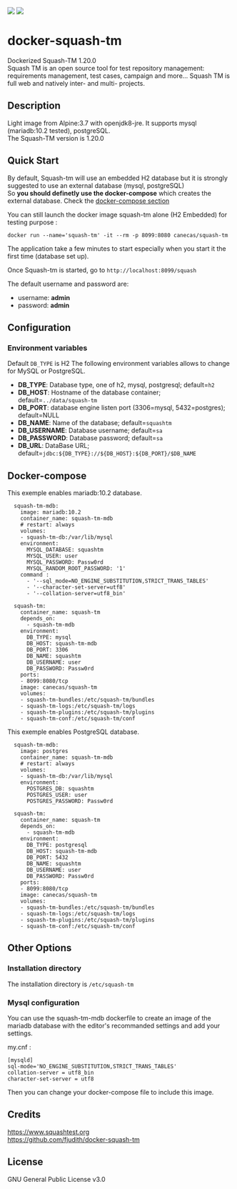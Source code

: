 [![](https://images.microbadger.com/badges/image/canecas/squash-tm.svg)](https://microbadger.com/images/itmug/squash-tm "Get your own image badge on microbadger.com")
[![](https://images.microbadger.com/badges/version/canecas/squash-tm.svg)](https://microbadger.com/images/itmug/squash-tm "Get your own version badge on microbadger.com")

# docker-squash-tm
Dockerized Squash-TM 1.20.0 \
Squash TM is an open source tool for test repository management: requirements management, test cases, campaign and more... Squash TM is full web and natively inter- and multi- projects. 

## Description
Light image from Alpine:3.7 with openjdk8-jre. It supports mysql (mariadb:10.2 tested), postgreSQL. \
The Squash-TM version is 1.20.0

## Quick Start
By default, Squash-tm will use an embedded H2 database but it is strongly suggested to use an external database (mysql, postgreSQL) \
So **you should definetly use the docker-compose** which creates the external database. Check the [docker-compose section](https://github.com/canecas/docker-squash-tm#docker-compose)


You can still launch the docker image squash-tm alone (H2 Embedded) for testing purpose :

```
docker run --name='squash-tm' -it --rm -p 8099:8080 canecas/squash-tm
```

The application take a few minutes to start especially when you start it the first time (database set up).

Once Squash-tm is started, go to `http://localhost:8099/squash`

The default username and password are:
- username: **admin**
- password: **admin**

## Configuration

### Environment variables
Default `DB_TYPE` is H2 The following environment variables allows to change for MySQL or PostgreSQL.

- **DB_TYPE**: Database type, one of h2, mysql, postgresql; default=`h2`
- **DB_HOST**: Hostname of the database container; default=`../data/squash-tm`
- **DB_PORT**: database engine listen port (3306=mysql, 5432=postgres); default=NULL
- **DB_NAME**: Name of the database; default=`squashtm`
- **DB_USERNAME**: Database username; default=`sa`
- **DB_PASSWORD**: Database password; default=`sa`
- **DB_URL**: DataBase URL; default=`jdbc:${DB_TYPE}://${DB_HOST}:${DB_PORT}/$DB_NAME`

## Docker-compose

This exemple enables mariadb:10.2 database.

```
  squash-tm-mdb:
    image: mariadb:10.2
    container_name: squash-tm-mdb
    # restart: always
    volumes: 
    - squash-tm-db:/var/lib/mysql
    environment:
      MYSQL_DATABASE: squashtm
      MYSQL_USER: user
      MYSQL_PASSWORD: Passw0rd
      MYSQL_RANDOM_ROOT_PASSWORD: '1'
    command :
      - '--sql_mode=NO_ENGINE_SUBSTITUTION,STRICT_TRANS_TABLES'
      - '--character-set-server=utf8' 
      - '--collation-server=utf8_bin'

  squash-tm:
    container_name: squash-tm
    depends_on:
      - squash-tm-mdb
    environment:
      DB_TYPE: mysql
      DB_HOST: squash-tm-mdb
      DB_PORT: 3306
      DB_NAME: squashtm
      DB_USERNAME: user
      DB_PASSWORD: Passw0rd
    ports:
    - 8099:8080/tcp
    image: canecas/squash-tm
    volumes:
    - squash-tm-bundles:/etc/squash-tm/bundles
    - squash-tm-logs:/etc/squash-tm/logs
    - squash-tm-plugins:/etc/squash-tm/plugins
    - squash-tm-conf:/etc/squash-tm/conf
```

This exemple enables PostgreSQL database.

```
  squash-tm-mdb:
    image: postgres
    container_name: squash-tm-mdb
    # restart: always
    volumes: 
    - squash-tm-db:/var/lib/mysql
    environment:
      POSTGRES_DB: squashtm
      POSTGRES_USER: user
      POSTGRES_PASSWORD: Passw0rd

  squash-tm:
    container_name: squash-tm
    depends_on:
      - squash-tm-mdb
    environment:
      DB_TYPE: postgresql
      DB_HOST: squash-tm-mdb
      DB_PORT: 5432
      DB_NAME: squashtm
      DB_USERNAME: user
      DB_PASSWORD: Passw0rd
    ports:
    - 8099:8080/tcp
    image: canecas/squash-tm
    volumes:
    - squash-tm-bundles:/etc/squash-tm/bundles
    - squash-tm-logs:/etc/squash-tm/logs
    - squash-tm-plugins:/etc/squash-tm/plugins
    - squash-tm-conf:/etc/squash-tm/conf
```

## Other Options
### Installation directory
The installation directory is `/etc/squash-tm`

### Mysql configuration
You can use the squash-tm-mdb dockerfile to create an image of the mariadb database with the editor's recommanded settings and add your settings.

my.cnf :

```
[mysqld]
sql-mode='NO_ENGINE_SUBSTITUTION,STRICT_TRANS_TABLES'
collation-server = utf8_bin
character-set-server = utf8
```

Then you can change your docker-compose file to include this image.

## Credits
https://www.squashtest.org \
https://github.com/fjudith/docker-squash-tm


## License
GNU General Public License v3.0
